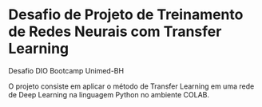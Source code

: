 # Desafio de Projeto de Treinamento de Redes Neurais com Transfer Learning
Desafio DIO Bootcamp Unimed-BH

O projeto consiste em aplicar o método de Transfer Learning em uma rede de Deep Learning na linguagem Python no ambiente COLAB. 
